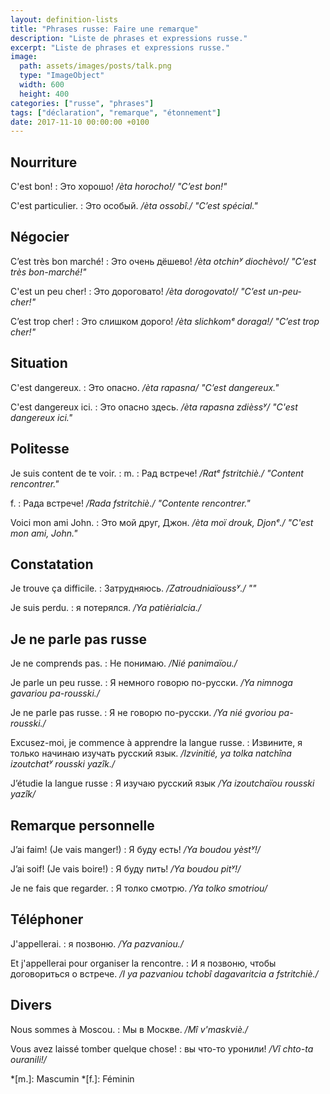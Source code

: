 ```yaml
---
layout: definition-lists
title: "Phrases russe: Faire une remarque"
description: "Liste de phrases et expressions russe."
excerpt: "Liste de phrases et expressions russe."
image:
  path: assets/images/posts/talk.png
  type: "ImageObject"
  width: 600
  height: 400
categories: ["russe", "phrases"]
tags: ["déclaration", "remarque", "étonnement"]
date: 2017-11-10 00:00:00 +0100
---
```


## Nourriture

C'est bon!
: Это хорошо!
*/èta horocho!/ "C’est bon!"*

C'est particulier.
: Это особый.
*/èta ossobî./ "C’est spécial."*


## Négocier

C’est très bon marché!
: Это очень дёшево!
*/èta otchinʸ diochèvo!/ "C’est très bon-marché!"*

C'est un peu cher!
: Это дороговато!
*/èta dorogovato!/ "C’est un-peu-cher!"*

C’est trop cher!
: Это слишком дорого!
*/èta slichkomᵉ doraga!/ "C’est trop cher!"*


## Situation

C'est dangereux.
: Это опасно.
*/èta rapasna/ "C’est dangereux."*

C'est dangereux ici.
: Это опасно здесь.
*/èta rapasna zdièssʸ/ "C'est dangereux ici."*


## Politesse

Je suis content de te voir.
: m.
  : Рад встрече!
  */Ratᵉ fstritchiè./ "Content rencontrer."*

  f.
  : Рада встрече!
  */Rada fstritchiè./ "Contente rencontrer."*

Voici mon ami John.
: Это мой друг, Джон.
*/èta moï drouk, Djonᵉ./ "C'est mon ami, John."*


## Constatation

Je trouve ça difficile.
: Затрудняюсь.
*/Zatroudniaïoussʸ./ ""*

Je suis perdu.
: я потерялся.
*/Ya patièrialcia./*


## Je ne parle pas russe

Je ne comprends pas.
: Не понимаю.
*/Nié panimaïou./*

Je parle un peu russe.
: Я немного говорю по-русски.
*/Ya nimnoga gavariou pa-rousski./*

Je ne parle pas russe.
: Я не говорю по-русски.
*/Ya nié gvoriou pa-rousski./*

Excusez-moi, je commence à apprendre la langue russe.
: Извините, я только начинаю изучать русский язык.
*/Izvinitié, ya tolka natchîna izoutchatʸ rousski yazîk./*

J’étudie la langue russe
: Я изучаю русский язык
*/Ya izoutchaïou rousski yazîk/*



## Remarque personnelle

J’ai faim! (Je vais manger!)
: Я буду есть!
*/Ya boudou yèstʸ!/*

J’ai soif! (Je vais boire!)
: Я буду пить!
*/Ya boudou pitʸ!/*

Je ne fais que regarder.
: Я толко смотрю.
*/Ya tolko smotriou/*


## Téléphoner

J'appellerai.
: я позвоню.
*/Ya pazvaniou./*

Et j'appellerai pour organiser la rencontre.
: И я позвоню, чтобы договориться о встрече.
*/I ya pazvaniou tchobî dagavaritcia a fstritchiè./*


## Divers

Nous sommes à Moscou.
: Мы в Москве.
*/Mî v'maskviè./*

Vous avez laissé tomber quelque chose!
: вы что-то уронили!
*/Vî chto-ta ouranili!/*



*[m.]: Mascumin
*[f.]: Féminin
